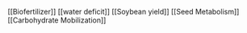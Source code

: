 [[Biofertilizer]]
[[water deficit]]
[[Soybean yield]]
[[Seed Metabolism]]
[[Carbohydrate Mobilization]]
